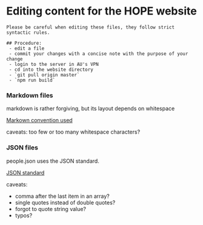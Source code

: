 # Editing content for the HOPE website

```
Please be careful when editing these files, they follow strict syntactic rules.

## Procedure: 
 - edit a file 
 - commit your changes with a concise note with the purpose of your change
 - login to the server in AU's VPN 
 - cd into the website directory
 - `git pull origin master`
 - `npm run build`
```

### Markdown files

markdown is rather forgiving, but its layout depends on whitespace

[Markown convention used](https://markdown-it.github.io/)

caveats: too few or too many whitespace characters?

### JSON files

people.json uses the JSON standard.

[JSON standard](https://www.json.org/json-en.html)

caveats: 
  - comma after the last item in an array?
  - single quotes instead of double quotes?
  - forgot to quote string value?
  - typos?
